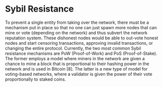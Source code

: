 # Sybil Resistance

To prevent a single entity from taking over the network, there must be a mechanism put in place so that no one can just spawn more nodes that can mine or vote (depending on the network) and thus subvert the network reputation system. These dishonest nodes would be able to out-vote honest nodes and start censoring transactions, approving invalid transactions, or changing the entire protocol.
Currently, the two most common Sybil resistance mechanisms are PoW (Proof-of-Work) and PoS (Proof-of-Stake). The former employs a model where miners in the network are given a chance to mine a block that is proportional to their hashing power in the network and is used in Bitcoin [8]. The latter is a new type of model for voting-based networks, where a validator is given the power of their vote proportionally to staked coins.
